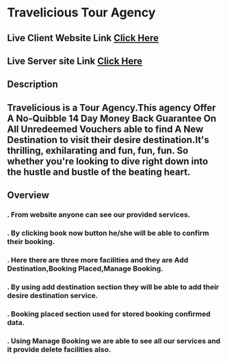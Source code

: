 # Travelicious Tour Agency

## Live Client Website Link [Click Here](https://travel-agent-d7a62.web.app/)

## Live Server site Link [Click Here](https://travel-agent-website.onrender.com/)

## Description

## Travelicious is a Tour Agency.This agency Offer A No-Quibble 14 Day Money Back Guarantee On All Unredeemed Vouchers able to find A New Destination to visit their desire destination.It's thrilling, exhilarating and fun, fun, fun. So whether you're looking to dive right down into the hustle and bustle of the beating heart.

## Overview

### . From website anyone can see our provided services.

### . By clicking book now button he/she will be able to confirm their booking.

### . Here there are three more facilities and they are Add Destination,Booking Placed,Manage Booking.

### . By using add destination section they will be able to add their desire destination service.

### . Booking placed section used for stored booking confirmed data.

### . Using Manage Booking we are able to see all our services and it provide delete facilities also.

